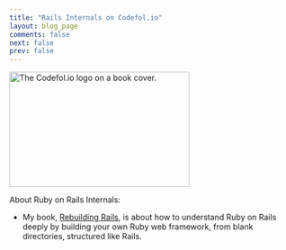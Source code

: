 ```yaml
---
title: "Rails Internals on Codefol.io"
layout: blog_page
comments: false
next: false
prev: false
---
```


<img src="/images/codefolio_book_transparent_320_205.png" class="pull-right" width="320" height="205" alt="The Codefol.io logo on a book cover."> </img>

About Ruby on Rails Internals:

* My book, <a href="https://rebuilding-rails.com">Rebuilding Rails</a>, is about how to understand Ruby on Rails deeply by building your own Ruby web framework, from blank directories, structured like Rails.
